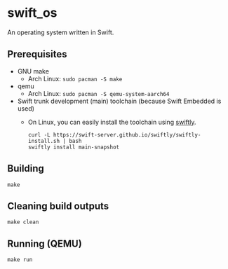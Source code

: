 # swift_os

An operating system written in Swift.

## Prerequisites

- GNU make
  - Arch Linux: `sudo pacman -S make`
- qemu
  - Arch Linux: `sudo pacman -S qemu-system-aarch64`
- Swift trunk development (main) toolchain (because Swift Embedded is used)
  - On Linux, you can easily install the toolchain using [swiftly](https://swift-server.github.io/swiftly/).

    ```shell
    curl -L https://swift-server.github.io/swiftly/swiftly-install.sh | bash
    swiftly install main-snapshot
    ```

## Building

```shell
make
```

## Cleaning build outputs

```shell
make clean
```

## Running (QEMU)

```shell
make run
```
